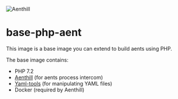 ![Aenthill](https://avatars0.githubusercontent.com/u/36076306?s=200&u=77022eb3c9b55b54079c1d41a52f605f42ccaff0&v=4 "Aenthill")

# base-php-aent

This image is a base image you can extend to build aents using PHP.

The base image contains:

- PHP 7.2
- [Aenthill](https://aenthill.github.io/) (for aents process intercom)
- [Yaml-tools](https://github.com/thecodingmachine/yaml-tools) (for manipulating YAML files)
- Docker (required by Aenthill)
